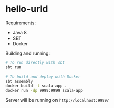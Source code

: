 # hello-urld

Requirements:
- Java 8 
- SBT 
- Docker

Building and running:

```sh
# To run directly with sbt
sbt run

# To build and deploy with Docker
sbt assembly
docker build -t scala-app .
docker run -dp 9999:9999 scala-app
```

Server will be running on `http://localhost:9999/`